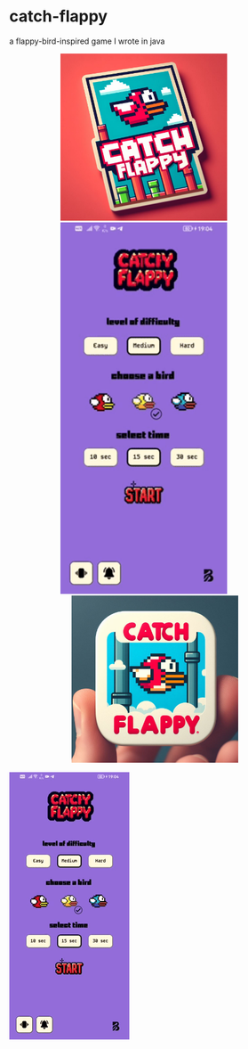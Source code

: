 # catch-flappy

a flappy-bird-inspired game I wrote in java

<div align="center">
  <img src="https://github.com/bugrahankaramollaoglu/catch-flappy/blob/main/cc.jpeg" style="margin-right: 20px;" width="300" alt="Screenshot AA">
  <img src="https://github.com/bugrahankaramollaoglu/catch-flappy/blob/main/catchFlappy.gif" style="margin-right: 20px;" width="300" alt="gif">
  <img src="https://github.com/bugrahankaramollaoglu/catch-flappy/blob/main/bb.jpeg" style="margin-left: 20px;" width="300" alt="Screenshot BB">
</div>

![Alt Text](https://github.com/bugrahankaramollaoglu/catch-flappy/blob/main/catchFlappy.gif)

